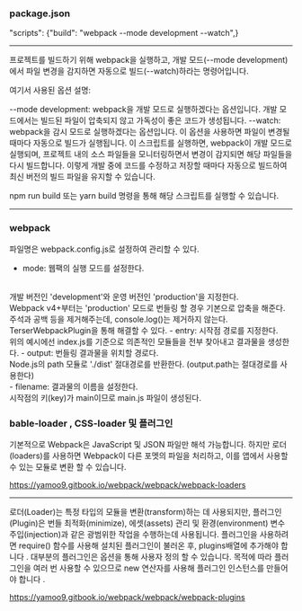 



### package.json

"scripts": {"build": "webpack --mode development --watch",}
<br>

***

프로젝트를 빌드하기 위해 webpack을 실행하고, 개발 모드(--mode development)에서 파일 변경을 감지하면 자동으로 빌드(--watch)하라는 명령어입니다.

여기서 사용된 옵션 설명:

--mode development: webpack을 개발 모드로 실행하겠다는 옵션입니다. 개발 모드에서는 빌드된 파일이 압축되지 않고 가독성이 좋은 코드가 생성됩니다.
--watch: webpack을 감시 모드로 실행하겠다는 옵션입니다. 이 옵션을 사용하면 파일이 변경될 때마다 자동으로 빌드가 실행됩니다.
이 스크립트를 실행하면, webpack이 개발 모드로 실행되며, 프로젝트 내의 소스 파일들을 모니터링하면서 변경이 감지되면 해당 파일들을 다시 빌드합니다. 이렇게 개발 중에 코드를 수정하고 저장할 때마다 자동으로 빌드하여 최신 버전의 빌드 파일을 유지할 수 있습니다.

npm run build 또는 yarn build 명령을 통해 해당 스크립트를 실행할 수 있습니다.

***

### webpack

파일명은 webpack.config.js로 설정하여 관리할 수 있다.

- mode: 웹팩의 실행 모드를 설정한다. 
<br>
개발 버전인 'development'와 운영 버전인 'production'을 지정한다.
<br>
Webpack v4+부터는 'production' 모드로 번들링 할 경우 기본으로 압축을 해준다.
<br>
주석과 공백 등을 제거해주는데, console.log()는 제거하지 않는다.
TerserWebpackPlugin을 통해 해결할 수 있다.
- entry: 시작점 경로를 지정한다.
<br>
위의 예시에선 index.js를 기준으로 의존적인 모듈들을 전부 찾아내고 결과물을 생성한다.
- output: 번들링 결과물을 위치할 경로다.
<br>
Node.js의 path 모듈로 './dist' 절대경로를 반환한다. (output.path는 절대경로를 사용한다)
<br>
- filename: 결과물의 이름을 설정한다. 
<br>시작점의 키(key)가 main이므로 main.js 파일이 생성된다.

### bable-loader , CSS-loader 및 플러그인

기본적으로 Webpack은 JavaScript 및 JSON 파일만 해석 가능합니다. 하지만 로더(loaders)를 사용하면 Webpack이 다른 포멧의 파일을 처리하고, 이를 앱에서 사용할 수 있는 모듈로 변환 할 수 있습니다.

https://yamoo9.gitbook.io/webpack/webpack/webpack-loaders

---

로더(Loader)는 특정 타입의 모듈을 변환(transform)하는 데 사용되지만, 플러그인(Plugin)은 번들 최적화(minimize), 에셋(assets) 관리 및 환경(environment) 변수 주입(injection)과 같은 광범위한 작업을 수행하는데 사용됩니다.
플러그인을 사용하려면 require() 함수를 사용해 설치된 플러그인이 불러온 후, plugins배열에 추가해야 합니다 . 대부분의 플러그인은 옵션을 통해 사용자 정의 할 수 있습니다. 목적에 따라 플러그인을 여러 번 사용할 수 있으므로 new 연산자를 사용해 플러그인 인스턴스를 만들어야 합니다 .

https://yamoo9.gitbook.io/webpack/webpack/webpack-plugins

